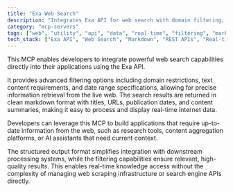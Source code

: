 ```yaml
---
title: "Exa Web Search"
description: "Integrates Exa API for web search with domain filtering, date ranges, and markdown results for real-time internet data access."
category: "mcp-servers"
tags: ["web", "utility", "api", "data", "real-time", "filtering", "markdown", "information retrieval"]
tech_stack: ["Exa API", "Web Search", "Markdown", "REST APIs", "Real-time Data", "Content Aggregation", "AI Assistants"]
---
```


This MCP enables developers to integrate powerful web search capabilities directly into their applications using the Exa API. 

It provides advanced filtering options including domain restrictions, text content requirements, and date range specifications, allowing for precise information retrieval from the live web. The search results are returned in clean markdown format with titles, URLs, publication dates, and content summaries, making it easy to process and display real-time internet data.

Developers can leverage this MCP to build applications that require up-to-date information from the web, such as research tools, content aggregation platforms, or AI assistants that need current context. 

The structured output format simplifies integration with downstream processing systems, while the filtering capabilities ensure relevant, high-quality results. This enables real-time knowledge access without the complexity of managing web scraping infrastructure or search engine APIs directly.